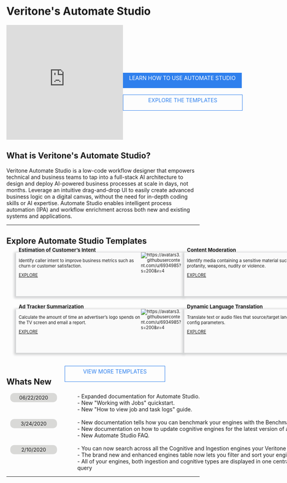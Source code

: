 <!--TODO: Replace all references to "VDA", "Developer Application", and "Developer App" with "Veritone Developer"-->

# Veritone's Automate Studio

<style>
    div.featureBox {
        -webkit-box-shadow: -2px 2px 6px 3px rgba(207,208,209,1);
        -moz-box-shadow: -2px 2px 6px 3px rgba(207,208,209,1);
        box-shadow: -2px 2px 6px 3px rgba(207,208,209,1);
        width: 425px;
        height: 100px;
        padding: 7px;
        font-size: 80%;
        display: flex;
        background: #FAFAFA;
    }

    a.in-text-link {
        text-decoration: none;
    }

    div.featureColumn {
        position:relative;
        left:25px;
        width: 500px;
    }
    
    div.featureText {
        width: 75%;
        position: relative; 
        top: -40px
    }

    div.featureImage {
        width: 25%;
        position: relative;
        bottom: 8px;
    }

    div.do-more-aiware-featureColumn {
        position:relative;
        left:25px;
        width: 400px;
    }
    
    div.do-more-aiwareFeatureText {
        width: 75%;
        position: relative; 
        top: -40px
    }

    a.link {
        bottom: -10px;
        position: relative;
    }

    div.newsSectionColumn{
        width: 975px;
        position:relative;
        left:10px;
        display: flex
    }
    
    div.newsDateColumn {
        width: 175px
    }

    div.newsColumn {
        width: 800px
    }

    div.buttonColumn {
        width: 760px;
        display: flex;
        margin: 0;
        position: absolute;
        left: 365px;
    }

    #view-more-templates-btn {
        display: block;
        color: #2F80ED;
        border: 1px solid #2F80ED;
        width: 250px;
        height: 30px;
        position: relative;
        left: 15px;
        text-align: center;
        padding: 5px;
        position: relative;
        text-decoration: none;
    }

    #learn-automate-studio-btn {
        display: block;
        background-color: #2F80ED;
        color: #FFF;
        width: 300px;
        height: 30px;
        text-decoration: none;
        text-align: center;
        padding: 5px;
        position: relative;
    }

    #explore-templates-btn {
        display: block;
        color: #2F80ED;
        border: 1px solid #2F80ED;
        width: 300px;
        height: 30px;
        text-align: center;
        padding: 5px;
        position: relative;
        text-decoration: none;
    }

    .date-text {
        background-color: #d9d9d7;
        width: 110px;
        border-radius: 10px;
        font-size: 95%;
        padding: 4px 6px;  
        text-align: center
    }

</style>

<div style="display:flex;">
<div style="width: 650px; height: 300px" display:inline><iframe src="https://player.vimeo.com/video/388620185?color=ff9933&title=0&byline=0&portrait=0" style="border:0;top:0;left:0;width:100%;height:100%;" allow="autoplay; fullscreen" allowfullscreen></iframe></div><script src="https://player.vimeo.com/api/player.js"></script>

<div style="float:right; width: 200px; padding-top: 125px">
    <a href="#/automate-studio/getting-started/README" id="learn-automate-studio-btn">LEARN HOW TO USE AUTOMATE STUDIO</a>
    <br>
    <a href="https://automate.veritone.com/flow_template_gallery" id="explore-templates-btn" target="_blank">EXPLORE THE TEMPLATES</a>
</div>

</div>

## What is Veritone's Automate Studio? <!-- {docsify-ignore} -->
Veritone Automate Studio is a low-code workflow designer that empowers technical and business teams to tap into a full-stack AI architecture to design and deploy AI-powered business processes at scale in days, not months. Leverage an intuitive drag-and-drop UI to easily create advanced business logic on a digital canvas, without the need for in-depth coding skills or AI expertise. Automate Studio enables intelligent process automation (IPA) and workflow enrichment across both new and existing systems and applications.

<hr>

## Explore Automate Studio Templates <!-- {docsify-ignore} -->



<div style="display: flex">
    <div class="featureColumn">
        <div class="featureBox"> 
            <div class="featureText">
                <h3>Estimation of Customer’s Intent</h3>
                <div>Identify caller intent to improve business metrics such as churn or customer satisfaction.</div>
                <a class="link" target="_blank" href="https://automate.veritone.com/flow_template_gallery"> EXPLORE</a>
            </div>
            <div class= "featureImage">
                <img src="https://avatars3.githubusercontent.com/u/6934985?s=200&v=4" alt="https://avatars3.githubusercontent.com/u/6934985?s=200&v=4">
            </div>
        </div>
        </br>
        </br>
        <div class="featureBox"> 
            <div class="featureText">
                <h3>Ad Tracker Summarization</h3>
                <div>Calculate the amount of time an advertiser’s logo spends on the TV screen and email a report.</div>
                <a class="link" target="_blank" href="https://automate.veritone.com/flow_template_gallery" > EXPLORE</a>
            </div>
            <div class= "featureImage">
                <img src="https://avatars3.githubusercontent.com/u/6934985?s=200&v=4" alt="https://avatars3.githubusercontent.com/u/6934985?s=200&v=4">
            </div>
        </div>
    </div>
    <div class="featureColumn">
        <div class="featureBox"> 
            <div class= "featureText">
                <h3>Content Moderation</h3>
                <div>Identify media containing a sensitive material such as profanity, weapons, nudity or violence.</div>
                <a class="link" target="_blank" href="https://automate.veritone.com/flow_template_gallery"> EXPLORE</a>
            </div>
            <div class= "featureImage">
                <img src="https://avatars3.githubusercontent.com/u/6934985?s=200&v=4" alt="https://avatars3.githubusercontent.com/u/6934985?s=200&v=4">
            </div>
        </div>
        </br>
        </br>
        <div class="featureBox">  
            <div class= "featureText">
                <h3>Dynamic Language Translation</h3>
                <div>Translate text or audio files that source/target languages are config parameters. </div>
                <a class="link" target="_blank" href="https://automate.veritone.com/flow_template_gallery" > EXPLORE</a>
            </div>
            <div class= "featureImage">
                <img src="https://avatars3.githubusercontent.com/u/6934985?s=200&v=4" alt="https://avatars3.githubusercontent.com/u/6934985?s=200&v=4">
            </div>
        </div>
    </div>
</div>
<br>
<br>
<div class="buttonColumn">
    <a href="https://automate.veritone.com/flow_template_gallery" id="view-more-templates-btn">VIEW MORE TEMPLATES</a>
</div>

## Whats New <!-- {docsify-ignore} -->
<div class= "newsSectionColumn">
    <div class="newsDateColumn">
        <div class="date-text">
            06/22/2020
        </div>
    </div>
    <div class="newsColumn">
        - Expanded documentation for <a class="in-text-link" href="/#/automate-studio/"> Automate Studio.</a>
        <br>
        - New <a class="in-text-link" href="/#/quickstart/jobs/?id=working-with-jobs"> "Working with Jobs"</a> quickstart.
        <br>
        - New <a class="in-text-link" href="/#/overview/aiWARE-in-depth/edge/logs"> "How to view job and task logs"</a> guide.
    </div>
</div>
<br>
<div class= "newsSectionColumn">
    <div class="newsDateColumn">
        <div class="date-text">
            3/24/2020
        </div>
    </div>
    <div class="newsColumn">
        - New documentation tells how you can <a class="in-text-link" href="/#/benchmark/"> benchmark</a> your engines with the Benchmark app (beta).
        <br>
        - New documentation on how to update <a class="in-text-link" href="/#/developer/engines/"> cognitive engines</a> for the latest version of aiWARE Edge.
        <br>
        - New Automate Studio <a class="in-text-link" href="/#/automate-studio/faq"> FAQ</a>.
    </div>
</div>
<br>
<div class= "newsSectionColumn">
    <div class="newsDateColumn">
        <div class="date-text">
            2/10/2020
        </div>
    </div>
    <div class="newsColumn">
        - You can now search across all the Cognitive and Ingestion engines your Veritone organization has access to
        <br>
        - The brand new and enhanced engines table now lets you filter and sort your engine results
        <br>
        - All of your engines, both ingestion and cognitive types are displayed in one centralized table for you to view, filter, and query
    </div>
</div>
<hr>
